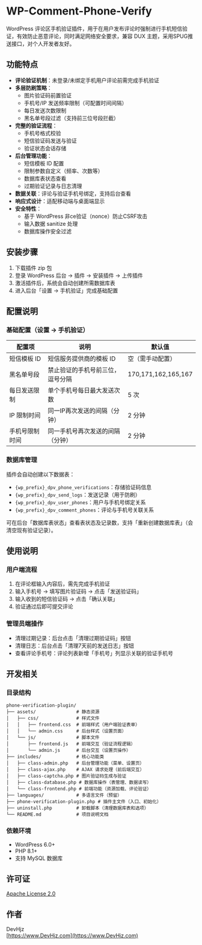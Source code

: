 # WP-Comment-Phone-Verify
WordPress 评论区手机验证插件，用于在用户发布评论时强制进行手机短信验证，有效防止恶意评论，同时满足网络安全要求，兼容 DUX 主题，采用SPUG推送接口，对个人开发者友好。

## 功能特点

- **评论验证机制**：未登录/未绑定手机用户评论前需完成手机验证
- **多层防刷策略**：
  - 图片验证码前置验证
  - 手机号/IP 发送频率限制（可配置时间间隔）
  - 每日发送次数限制
  - 黑名单号段过滤（支持前三位号段拦截）
- **完整的验证流程**：
  - 手机号格式校验
  - 短信验证码发送与验证
  - 验证状态会话存储
- **后台管理功能**：
  - 短信模板 ID 配置
  - 限制参数自定义（频率、次数等）
  - 数据库表状态查看
  - 过期验证记录与日志清理
- **数据关联**：评论与验证手机号绑定，支持后台查看
- **响应式设计**：适配移动端与桌面端显示
- **安全特性**：
  - 基于 WordPress 非ce验证（nonce）防止CSRF攻击
  - 输入数据 sanitize 处理
  - 数据库操作安全过滤

## 安装步骤

1. 下载插件 zip 包
2. 登录 WordPress 后台 → 插件 → 安装插件 → 上传插件
3. 激活插件后，系统会自动创建所需数据库表
4. 进入后台「设置 → 手机验证」完成基础配置

## 配置说明

### 基础配置（设置 → 手机验证）

| 配置项               | 说明                          | 默认值                  |
|----------------------|-------------------------------|-------------------------|
| 短信模板 ID          | 短信服务提供商的模板 ID       | 空（需手动配置）        |
| 黑名单号段           | 禁止验证的手机号前三位，逗号分隔 | 170,171,162,165,167     |
| 每日发送限制         | 单个手机号每日最大发送次数    | 5 次                    |
| IP 限制时间          | 同一IP再次发送的间隔（分钟）  | 2 分钟                  |
| 手机号限制时间       | 同一手机号再次发送的间隔（分钟）| 2 分钟                  |

### 数据库管理

插件会自动创建以下数据表：
- `{wp_prefix}_dpv_phone_verifications`：存储验证码信息
- `{wp_prefix}_dpv_send_logs`：发送记录（用于防刷）
- `{wp_prefix}_dpv_user_phones`：用户与手机号绑定关系
- `{wp_prefix}_dpv_comment_phones`：评论与手机号关联关系

可在后台「数据库表状态」查看表状态及记录数，支持「重新创建数据库表」（会清空现有验证记录）。

## 使用说明

### 用户端流程

1. 在评论框输入内容后，需先完成手机验证
2. 输入手机号 → 填写图片验证码 → 点击「发送验证码」
3. 输入收到的短信验证码 → 点击「确认关联」
4. 验证通过后即可提交评论

### 管理员端操作

- 清理过期记录：后台点击「清理过期验证码」按钮
- 清理日志：后台点击「清理7天前的发送日志」按钮
- 查看评论手机号：评论列表新增「手机号」列显示关联的验证手机号

## 开发相关

### 目录结构

```
phone-verification-plugin/
├── assets/               # 静态资源
│   ├── css/              # 样式文件
│   │   ├── frontend.css  # 前端样式（用户端验证表单）
│   │   └── admin.css     # 后台样式（设置页面）
│   └── js/               # 脚本文件
│       ├── frontend.js   # 前端交互（验证流程逻辑）
│       └── admin.js      # 后台交互（设置页操作）
├── includes/             # 核心功能类
│   ├── class-admin.php   # 后台管理功能（菜单、设置页）
│   ├── class-ajax.php    # AJAX 请求处理（前后端交互）
│   ├── class-captcha.php # 图片验证码生成与验证
│   ├── class-database.php # 数据库操作（表管理、数据读写）
│   └── class-frontend.php # 前端功能（资源加载、评论验证）
├── languages/            # 多语言文件（预留）
├── phone-verification-plugin.php # 插件主文件（入口、初始化）
├── uninstall.php         # 卸载脚本（清理数据库表和选项）
└── README.md             # 项目说明文档
```

### 依赖环境

- WordPress 6.0+
- PHP 8.1+
- 支持 MySQL 数据库

## 许可证

[Apache License 2.0](https://github.com/DevHjz/WP-Comment-Phone-Verify/blob/main/LICENSE)

## 作者

DevHjz  
[https://www.DevHjz.com](https://www.DevHjz.com)

